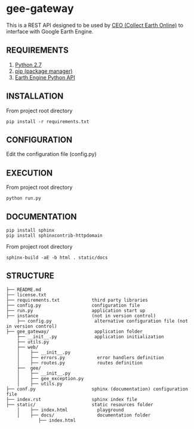 # gee-gateway

This is a REST API designed to be used by [CEO (Collect Earth Online)](https://github.com/openforis/collect-earth-online) to interface with Google Earth Engine.

## REQUIREMENTS

1. [Python 2.7](https://www.python.org/)
2. [pip (package manager)](https://github.com/pypa/pip)
3. [Earth Engine Python API](https://developers.google.com/earth-engine/python_install)

## INSTALLATION

From project root directory

```
pip install -r requirements.txt
```

## CONFIGURATION

Edit the configuration file (config.py)

## EXECUTION

From project root directory

```
python run.py
```

## DOCUMENTATION

```
pip install sphinx
pip install sphinxcontrib-httpdomain
```

From project root directory

```
sphinx-build -aE -b html . static/docs
```

## STRUCTURE

    ├── README.md
    ├── license.txt
    ├── requirements.txt            third party libraries
    ├── config.py                   configuration file
    ├── run.py                      application start up
    ├── instance                    (not in version control)
        ├── config.py                alternative configuration file (not in version control)
    ├── gee_gateway/                 application folder
        ├── __init__.py              application initialization
        ├── utils.py
        ├── web/
        │    ├── __init__.py
        │    ├── errors.py            error handlers definition
        │    ├── routes.py            routes definition
        ├──  gee/
        │    ├── __init__.py
        │    ├── gee_exception.py
        │    ├── utils.py
    ├── conf.py                     sphinx (documentation) configuration file
    ├── index.rst                   sphinx index file
    ├── static/                     static resources folder
        │    ├── index.html           playground
        │    ├── docs/                documentation folder
                ├── index.html